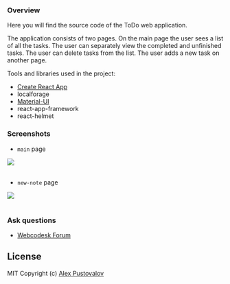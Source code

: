### Overview

Here you will find the source code of the ToDo web application. 

The application consists of two pages.
On the main page the user sees a list of all the tasks. The user can separately view the completed and unfinished tasks.
The user can delete tasks from the list. The user adds a new task on another page.

Tools and libraries used in the project:

* [Create React App](https://github.com/facebook/create-react-app)
* localforage
* [Material-UI](https://material-ui.com/)
* react-app-framework
* react-helmet

### Screenshots

* `main` page

<a href="https://raw.githubusercontent.com/webcodesk/wcd-todo/master/img/main-page.png" target="_blank">
<img src="https://raw.githubusercontent.com/webcodesk/wcd-todo/master/img/main-page.png" />
</a>
<br/>
<br/>

* `new-note` page

<a href="https://raw.githubusercontent.com/webcodesk/wcd-todo/master/img/new-note-page.png" target="_blank">
<img src="https://raw.githubusercontent.com/webcodesk/wcd-todo/master/img/new-note-page.png" />
</a>
<br/>
<br/>

### Ask questions

* [Webcodesk Forum](https://www.reddit.com/r/webcodesk/)

## License

MIT
Copyright (c) [Alex Pustovalov](https://github.com/ipselon)
